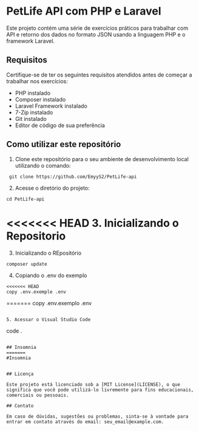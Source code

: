 # PetLife API com PHP e Laravel

Este projeto contém uma série de exercícios práticos para trabalhar com API e retorno dos dados no formato JSON usando a linguagem PHP e o framework Laravel.

## Requisitos

Certifique-se de ter os seguintes requisitos atendidos antes de começar a trabalhar nos exercícios:

- PHP instalado
- Composer instalado
- Laravel Framework instalado
- 7-Zip instalado
- Git instalado
- Editor de código de sua preferência

## Como utilizar este repositório

1. Clone este repositório para o seu ambiente de desenvolvimento local utilizando o comando:
```
 git clone https://github.com/EmyyS2/PetLife-api
```
2. Acesse o diretório do projeto:
```
cd PetLife-api
```
<<<<<<< HEAD
3. Inicializando o Repositorio
=======
3. Inicializando o REpositório

```
composer update
```
4. Copiando o .env do exemplo
```
<<<<<<< HEAD
copy .env.exemple .env
```

=======
copy .env.exemplo .env
```

5. Acessar o Visual Studio Code
```
code .
```

## Insomnia
=======
#Insomnia


## Licença

Este projeto está licenciado sob a [MIT License](LICENSE), o que significa que você pode utilizá-lo livremente para fins educacionais, comerciais ou pessoais.

## Contato

Em caso de dúvidas, sugestões ou problemas, sinta-se à vontade para entrar em contato através do email: seu_email@example.com.


